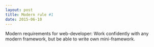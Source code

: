 ```yaml
---
layout: post
title: Modern rule #1
date: 2015-06-10
---
```

Modern requirements for web-developer:
Work confidently with any modern framework, but be able to write own mini-framework.